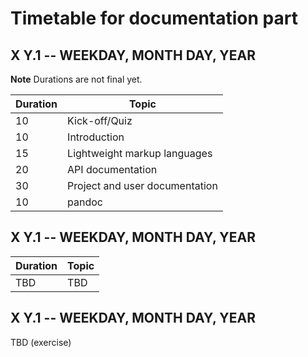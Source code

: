 # Timetable for documentation part

## X Y.1 -- WEEKDAY, MONTH DAY, YEAR

**Note** Durations are not final yet.

| Duration | Topic |
| --- | --- |
| 10 | Kick-off/Quiz |
| 10 | Introduction |
| 15 | Lightweight markup languages |
| 20 | API documentation |
| 30 | Project and user documentation |
| 10 | pandoc |

## X Y.1 -- WEEKDAY, MONTH DAY, YEAR

| Duration | Topic |
| --- | --- |
| TBD | TBD |


## X Y.1 -- WEEKDAY, MONTH DAY, YEAR

TBD (exercise)
